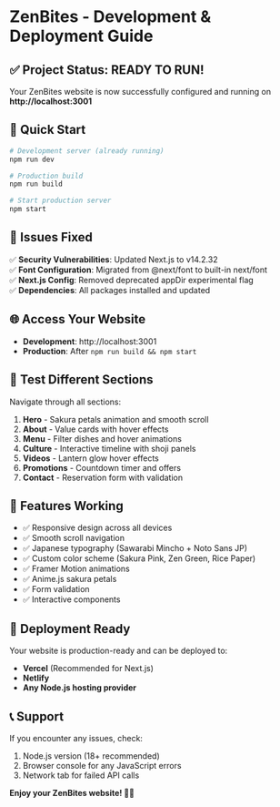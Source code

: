 # ZenBites - Development & Deployment Guide

## ✅ Project Status: READY TO RUN!

Your ZenBites website is now successfully configured and running on **http://localhost:3001**

## 🚀 Quick Start

```bash
# Development server (already running)
npm run dev

# Production build
npm run build

# Start production server
npm start
```

## 🔧 Issues Fixed

✅ **Security Vulnerabilities**: Updated Next.js to v14.2.32  
✅ **Font Configuration**: Migrated from @next/font to built-in next/font  
✅ **Next.js Config**: Removed deprecated appDir experimental flag  
✅ **Dependencies**: All packages installed and updated  

## 🌐 Access Your Website

- **Development**: http://localhost:3001
- **Production**: After `npm run build && npm start`

## 📱 Test Different Sections

Navigate through all sections:
1. **Hero** - Sakura petals animation and smooth scroll
2. **About** - Value cards with hover effects
3. **Menu** - Filter dishes and hover animations
4. **Culture** - Interactive timeline with shoji panels
5. **Videos** - Lantern glow hover effects
6. **Promotions** - Countdown timer and offers
7. **Contact** - Reservation form with validation

## 🎨 Features Working

- ✅ Responsive design across all devices
- ✅ Smooth scroll navigation
- ✅ Japanese typography (Sawarabi Mincho + Noto Sans JP)
- ✅ Custom color scheme (Sakura Pink, Zen Green, Rice Paper)
- ✅ Framer Motion animations
- ✅ Anime.js sakura petals
- ✅ Form validation
- ✅ Interactive components

## 🚀 Deployment Ready

Your website is production-ready and can be deployed to:
- **Vercel** (Recommended for Next.js)
- **Netlify**
- **Any Node.js hosting provider**

## 📞 Support

If you encounter any issues, check:
1. Node.js version (18+ recommended)
2. Browser console for any JavaScript errors
3. Network tab for failed API calls

**Enjoy your ZenBites website! 🌸🍃**